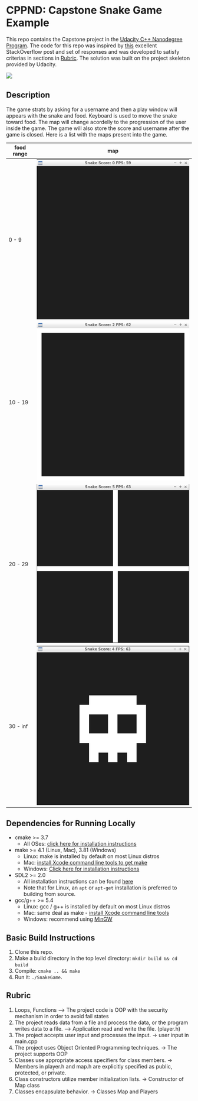# CPPND: Capstone Snake Game Example

This repo contains the Capstone project in the [Udacity C++ Nanodegree Program](https://www.udacity.com/course/c-plus-plus-nanodegree--nd213). The code for this repo was inspired by [this](https://codereview.stackexchange.com/questions/212296/snake-game-in-c-with-sdl) excellent StackOverflow post and set of responses and was developed to satisfy criterias in sections in [Rubric](https://review.udacity.com/#!/rubrics/2533/view). The solution was built on the project skeleton provided by 
Udacity.

<img src="snake_game.gif"/>

## Description

The game strats by asking for a username and then a play window will appears with the snake and food. Keyboard is used to move the snake toward food. The map will change acordelly to the progression of the user inside the game. The game will also store the score and username after the game is closed. Here is a list with the maps present into the game.

| food range | map      |
|------------|----------|
| 0  - 9    | <img src="map0.png"/> |
| 10 - 19    | <img src="map1.png"/> |
| 20 - 29    | <img src="map2.png"/> |
| 30 - inf   | <img src="map3.png"/> |

## Dependencies for Running Locally
* cmake >= 3.7
  * All OSes: [click here for installation instructions](https://cmake.org/install/)
* make >= 4.1 (Linux, Mac), 3.81 (Windows)
  * Linux: make is installed by default on most Linux distros
  * Mac: [install Xcode command line tools to get make](https://developer.apple.com/xcode/features/)
  * Windows: [Click here for installation instructions](http://gnuwin32.sourceforge.net/packages/make.htm)
* SDL2 >= 2.0
  * All installation instructions can be found [here](https://wiki.libsdl.org/Installation)
  * Note that for Linux, an `apt` or `apt-get` installation is preferred to building from source.
* gcc/g++ >= 5.4
  * Linux: gcc / g++ is installed by default on most Linux distros
  * Mac: same deal as make - [install Xcode command line tools](https://developer.apple.com/xcode/features/)
  * Windows: recommend using [MinGW](http://www.mingw.org/)

## Basic Build Instructions

1. Clone this repo.
2. Make a build directory in the top level directory: `mkdir build && cd build`
3. Compile: `cmake .. && make`
4. Run it: `./SnakeGame`.

## Rubric

1. Loops, Functions --> The project code is OOP with the security mechanism in order to avoid fail states
2. The project reads data from a file and process the data, or the program writes data to a file. --> Application read and write the file. (player.h)
3. The project accepts user input and processes the input. -> user input in main.cpp
4. The project uses Object Oriented Programming techniques. -> The project supports OOP
5. Classes use appropriate access specifiers for class members. -> Members in player.h and map.h are explicitly specified as public, protected, or private.
6. Class constructors utilize member initialization lists. -> Constructor of Map class
7. Classes encapsulate behavior. -> Classes Map and Players
